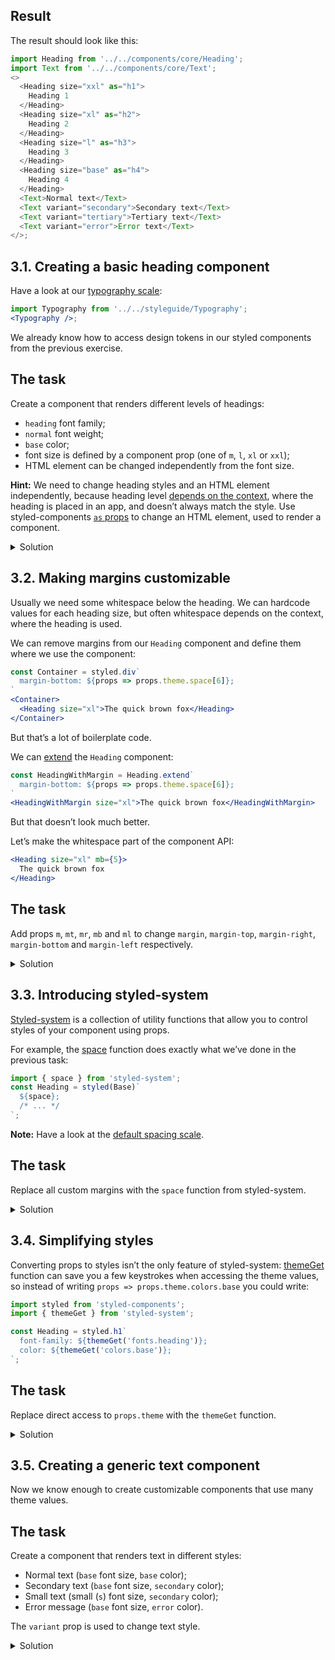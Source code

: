 ## Result

The result should look like this:

```js noeditor
import Heading from '../../components/core/Heading';
import Text from '../../components/core/Text';
<>
  <Heading size="xxl" as="h1">
    Heading 1
  </Heading>
  <Heading size="xl" as="h2">
    Heading 2
  </Heading>
  <Heading size="l" as="h3">
    Heading 3
  </Heading>
  <Heading size="base" as="h4">
    Heading 4
  </Heading>
  <Text>Normal text</Text>
  <Text variant="secondary">Secondary text</Text>
  <Text variant="tertiary">Tertiary text</Text>
  <Text variant="error">Error text</Text>
</>;
```

## 3.1. Creating a basic heading component

Have a look at our [typography scale](https://component-driven.github.io/component-driven-development/styleguide/#typography):

```jsx noeditor
import Typography from '../../styleguide/Typography';
<Typography />;
```

We already know how to access design tokens in our styled components from the previous exercise.

## The task

Create a component that renders different levels of headings:

- `heading` font family;
- `normal` font weight;
- `base` color;
- font size is defined by a component prop (one of `m`, `l`, `xl` or `xxl`);
- HTML element can be changed independently from the font size.

**Hint:** We need to change heading styles and an HTML element independently, because heading level [depends on the context](https://medium.com/@Heydon/managing-heading-levels-in-design-systems-18be9a746fa3), where the heading is placed in an app, and doesn’t always match the style. Use styled-components [`as` props](https://www.styled-components.com/docs/api#as-polymorphic-prop) to change an HTML element, used to render a component.

<details>
 <summary>Solution</summary>

```js static
import styled from 'styled-components';

const Heading = styled.h1`
  margin: 0;
  line-height: 1.2;
  font-weight: normal;
  font-family: ${props => props.theme.fonts.heading};
  font-size: ${props => props.theme.fontSizes[props.size]};
  color: ${props => props.theme.colors.base};
`;

Heading.propTypes = {
  /** Custom component or HTML tag */
  as: PropTypes.oneOfType([PropTypes.element, PropTypes.string]),
  size: PropTypes.oneOf(['xxl', 'xl', 'l', 'm']),
  children: PropTypes.node
};
/** @component */
export default Heading;
```

</details>

## 3.2. Making margins customizable

Usually we need some whitespace below the heading. We can hardcode values for each heading size, but often whitespace depends on the context, where the heading is used.

We can remove margins from our `Heading` component and define them where we use the component:

```jsx static
const Container = styled.div`
  margin-bottom: ${props => props.theme.space[6]};
`
<Container>
  <Heading size="xl">The quick brown fox</Heading>
</Container>
```

But that’s a lot of boilerplate code.

We can [extend](https://www.styled-components.com/docs/basics#extending-styles) the `Heading` component:

```jsx static
const HeadingWithMargin = Heading.extend`
  margin-bottom: ${props => props.theme.space[6]};
`
<HeadingWithMargin size="xl">The quick brown fox</HeadingWithMargin>
```

But that doesn’t look much better.

Let’s make the whitespace part of the component API:

```jsx static
<Heading size="xl" mb={5}>
  The quick brown fox
</Heading>
```

## The task

Add props `m`, `mt`, `mr`, `mb` and `ml` to change `margin`, `margin-top`, `margin-right`, `margin-bottom` and `margin-left` respectively.

<details>
 <summary>Solution</summary>

```js static
import styled from 'styled-components';

const Heading = styled.h1`
  margin: ${props => props.theme.space[props.m]};
  margin-top: ${props => props.theme.space[props.mt]};
  margin-right: ${props => props.theme.space[props.mr]};
  margin-bottom: ${props => props.theme.space[props.mb]};
  margin-left: ${props => props.theme.space[props.ml]};
  line-height: 1.2;
  font-weight: normal;
  font-family: ${props => props.theme.fonts.heading};
  font-size: ${props => props.theme.fontSizes[props.size]};
  color: ${props => props.theme.colors.base};
`;

Heading.defaultProps = {
  m: 0,
  size: 'xxl'
};

/** @component */
export default Heading;
```

</details>

## 3.3. Introducing styled-system

[Styled-system](https://styled-system.com/) is a collection of utility functions that allow you to control styles of your component using props.

For example, the [space](https://styled-system.com/api#space) function does exactly what we’ve done in the previous task:

```js static
import { space } from 'styled-system';
const Heading = styled(Base)`
  ${space};
  /* ... */
`;
```

**Note:** Have a look at the [default spacing scale](https://styled-system.com/api#space-1).

## The task

Replace all custom margins with the `space` function from styled-system.

<details>
 <summary>Solution</summary>

```js static
import styled from 'styled-components';
import { space } from 'styled-system';

const Heading = styled.h1`
  ${space};
  /* Other styles */
`;

/** @component */
export default Heading;
```

</details>

## 3.4. Simplifying styles

Converting props to styles isn’t the only feature of styled-system: [themeGet](https://styled-system.com/api#themeget) function can save you a few keystrokes when accessing the theme values, so instead of writing `props => props.theme.colors.base` you could write:

```js static
import styled from 'styled-components';
import { themeGet } from 'styled-system';

const Heading = styled.h1`
  font-family: ${themeGet('fonts.heading')};
  color: ${themeGet('colors.base')};
`;
```

## The task

Replace direct access to `props.theme` with the `themeGet` function.

<details>
 <summary>Solution</summary>

```js static
import styled from 'styled-components';
import { space, themeGet } from 'styled-system';

const Heading = styled(Base)`
  ${space};
  font-family: ${themeGet('fonts.heading')};
  font-size: ${props => themeGet(`fontSizes.${props.size}`)};
  color: ${themeGet('colors.base')};
  /* Other styles */
`;

/** @component */
export default Heading;
```

</details>

## 3.5. Creating a generic text component

Now we know enough to create customizable components that use many theme values.

## The task

Create a component that renders text in different styles:

- Normal text (`base` font size, `base` color);
- Secondary text (`base` font size, `secondary` color);
- Small text (small (`s`) font size, `secondary` color);
- Error message (`base` font size, `error` color).

The `variant` prop is used to change text style.

<details>
 <summary>Solution</summary>

```jsx static
import styled from 'styled-components';
import { themeGet } from 'styled-system';

const getFontSize = variant =>
  ({
    base: 'm',
    secondary: 'm',
    tertiary: 's',
    error: 'm'
  }[variant]);
const getColor = variant =>
  ({
    base: 'base',
    secondary: 'secondary',
    tertiary: 'secondary',
    error: 'error'
  }[variant]);

const Text = styled.p`
  margin: 0;
  line-height: ${themeGet('lineHeights.base')};
  font-family: ${themeGet('fonts.base')};
  font-size: ${props =>
    props.theme.fontSizes[getFontSize(props.variant)]};
  color: ${props => props.theme.colors[getColor(props.variant)]};
`;

Text.propTypes = {
  /** Custom component or HTML tag */
  as: PropTypes.oneOfType([PropTypes.element, PropTypes.string]),
  /** Variation */
  variant: PropTypes.oneOf([
    'base',
    'secondary',
    'tertiary',
    'error'
  ]),
  children: PropTypes.node
};

Text.defaultProps = {
  variant: 'base'
};

/** @component */
export default Text;
```

</details>

